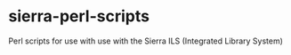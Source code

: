 sierra-perl-scripts
===================

Perl scripts for use with use with the Sierra ILS (Integrated Library System)
